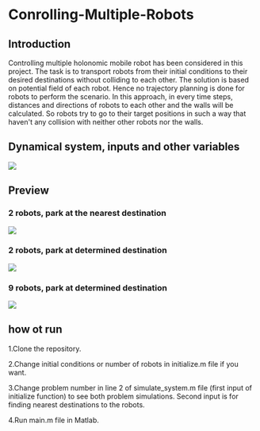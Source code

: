 # Conrolling-Multiple-Robots
## Introduction
Controlling multiple holonomic mobile robot has been considered in this project.
The task is to transport robots from their initial conditions to their desired destinations without colliding to each other. The solution is based on potential field of each robot. Hence no trajectory planning is done for robots to perform the scenario. In this approach, in every time steps, distances and directions of robots to each other and the walls will be calculated. So robots try to go to their target positions in such a way that haven't any collision with neither other robots nor the walls.

## Dynamical system, inputs and other variables
<div align="left">
  <img src="https://github.com/MustafaLotfi/Conrolling-Multiple-Robots/blob/main/docs/images/1.png">
</div>

## Preview
### 2 robots, park at the nearest destination
<div align="left">
  <img src="https://github.com/MustafaLotfi/Conrolling-Multiple-Robots/blob/main/docs/images/2.gif">
</div>

### 2 robots, park at determined destination
<div align="left">
  <img src="https://github.com/MustafaLotfi/Conrolling-Multiple-Robots/blob/main/docs/images/3.gif">
</div>

### 9 robots, park at determined destination
<div align="left">
  <img src="https://github.com/MustafaLotfi/Conrolling-Multiple-Robots/blob/main/docs/images/4.gif">
</div>

## how ot run
1.Clone the repository.

2.Change initial conditions or number of robots in initialize.m file if you want.

3.Change problem number in line 2 of simulate_system.m file (first input of initialize function) to see both problem simulations. Second input is for finding nearest destinations to the robots.

4.Run main.m file in Matlab.
